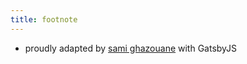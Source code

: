 ```yaml
---
title: footnote
---
```


- proudly adapted by [sami ghazouane](https://sami.ghazouane.io) with GatsbyJS
